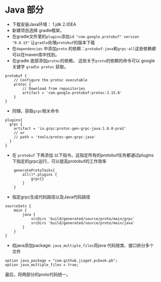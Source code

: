 
# Java 部分
- 下载安装Java环境： 1.jdk 2.IDEA
- 新建项目选择 gradle框架。
- 在gradle文件里的`plugins`添加`id "com.google.protobuf" version "0.8.15"` 让`gradle`处理`protobuf`的版本下载
- 在`dependencies` 中添加`proto` 的依赖：`protobuf-java`和`grpc-all`这些依赖都可以在maven库中找到。
- 在gradle 底部添加`protoc`的依赖。 这些关于`proto`的依赖的命令可以 google 关键字 `gradle protoc` 获取。
```
protobuf {
    // Configure the protoc executable
    protoc {
        // Download from repositories
        artifact = 'com.google.protobuf:protoc:3.15.8'
    }
}
```
- 同理，获取`grpc`相关命令
```
plugins{
  grpc {
    artifact = 'io.grpc:protoc-gen-grpc-java:1.0.0-pre2'
    // or
    // path = 'tools/protoc-gen-grpc-java'
  }
}
```
- 在 `protobuf` 下再添加 以下指令。这指定所有的protobuf任务都通过plugins下指定的grpc运行，可以提高protobuf的工作效率
```
    generateProtoTasks{
        all()*.plugins {
            grpc{}
        }
    }
```

- 指定grpc生成代码路径以及Java代码路径
```
sourceSets {
    main {
        java {
            srcDirs 'build/generated/source/proto/main/grpc'
            srcDirs 'build/generated/source/proto/main/java'
        }
    }
}
```
- 给java添加package: `java_multiple_files`将java 代码按类、接口拆分多个文件
```
option java_package = "com.github.jiaget.pcbook.pb";
option java_multiple_files = true;

```

最后，将两部分的proto代码统一。


